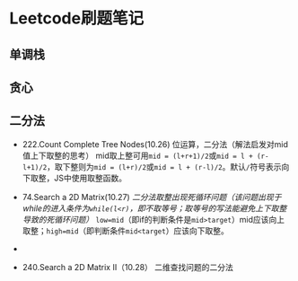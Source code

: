 # Leetcode刷题笔记

## 单调栈

## 贪心

## 二分法
 * 222.Count Complete Tree Nodes(10.26)  位运算，二分法（解法启发对mid值上下取整的思考）  mid取上整可用`mid = (l+r+1)/2`或`mid = l + (r-l+1)/2`，取下整则为`mid = (l+r)/2`或`mid = l + (r-l)/2`。默认`/`符号表示向下取整，JS中使用取整函数。
  
 * 74.Search a 2D Matrix(10.27)  *二分法取整出现死循环问题（该问题出现于while的进入条件为`while(l<r)`，即不取等号；取等号的写法能避免上下取整导致的死循环问题）*  `low=mid`（即if的判断条件是`mid>target`）mid应该向上取整；`high=mid`（即判断条件`mid<target`）应该向下取整。
 * 
  
 * 240.Search a 2D Matrix II（10.28）  二维查找问题的二分法

```

```